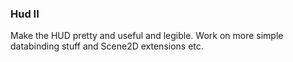 ### Hud II
Make the HUD pretty and useful and legible. Work on more simple databinding stuff and Scene2D extensions etc.